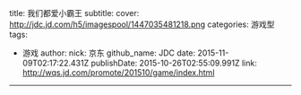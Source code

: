title: 我们都爱小霸王
subtitle: 
cover: http://jdc.jd.com/h5/imagespool/1447035481218.png
categories: 游戏型
tags:
  - 游戏
author:
  nick: 京东
  github_name: JDC
date: 2015-11-09T02:17:22.431Z
publishDate: 2015-10-26T02:55:09.991Z
link: http://wqs.jd.com/promote/201510/game/index.html
---